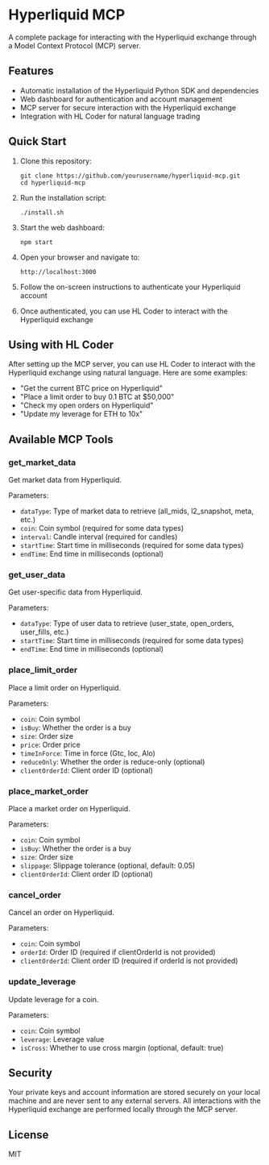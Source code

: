 # Hyperliquid MCP

A complete package for interacting with the Hyperliquid exchange through a Model Context Protocol (MCP) server.

## Features

- Automatic installation of the Hyperliquid Python SDK and dependencies
- Web dashboard for authentication and account management
- MCP server for secure interaction with the Hyperliquid exchange
- Integration with HL Coder for natural language trading

## Quick Start

1. Clone this repository:
   ```
   git clone https://github.com/yourusername/hyperliquid-mcp.git
   cd hyperliquid-mcp
   ```

2. Run the installation script:
   ```
   ./install.sh
   ```

3. Start the web dashboard:
   ```
   npm start
   ```

4. Open your browser and navigate to:
   ```
   http://localhost:3000
   ```

5. Follow the on-screen instructions to authenticate your Hyperliquid account

6. Once authenticated, you can use HL Coder to interact with the Hyperliquid exchange

## Using with HL Coder

After setting up the MCP server, you can use HL Coder to interact with the Hyperliquid exchange using natural language. Here are some examples:

- "Get the current BTC price on Hyperliquid"
- "Place a limit order to buy 0.1 BTC at $50,000"
- "Check my open orders on Hyperliquid"
- "Update my leverage for ETH to 10x"

## Available MCP Tools

### get_market_data

Get market data from Hyperliquid.

Parameters:
- `dataType`: Type of market data to retrieve (all_mids, l2_snapshot, meta, etc.)
- `coin`: Coin symbol (required for some data types)
- `interval`: Candle interval (required for candles)
- `startTime`: Start time in milliseconds (required for some data types)
- `endTime`: End time in milliseconds (optional)

### get_user_data

Get user-specific data from Hyperliquid.

Parameters:
- `dataType`: Type of user data to retrieve (user_state, open_orders, user_fills, etc.)
- `startTime`: Start time in milliseconds (required for some data types)
- `endTime`: End time in milliseconds (optional)

### place_limit_order

Place a limit order on Hyperliquid.

Parameters:
- `coin`: Coin symbol
- `isBuy`: Whether the order is a buy
- `size`: Order size
- `price`: Order price
- `timeInForce`: Time in force (Gtc, Ioc, Alo)
- `reduceOnly`: Whether the order is reduce-only (optional)
- `clientOrderId`: Client order ID (optional)

### place_market_order

Place a market order on Hyperliquid.

Parameters:
- `coin`: Coin symbol
- `isBuy`: Whether the order is a buy
- `size`: Order size
- `slippage`: Slippage tolerance (optional, default: 0.05)
- `clientOrderId`: Client order ID (optional)

### cancel_order

Cancel an order on Hyperliquid.

Parameters:
- `coin`: Coin symbol
- `orderId`: Order ID (required if clientOrderId is not provided)
- `clientOrderId`: Client order ID (required if orderId is not provided)

### update_leverage

Update leverage for a coin.

Parameters:
- `coin`: Coin symbol
- `leverage`: Leverage value
- `isCross`: Whether to use cross margin (optional, default: true)

## Security

Your private keys and account information are stored securely on your local machine and are never sent to any external servers. All interactions with the Hyperliquid exchange are performed locally through the MCP server.

## License

MIT